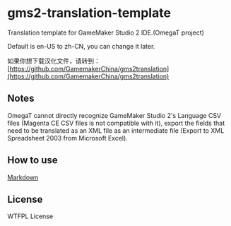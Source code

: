 # gms2-translation-template
Translation template for GameMaker Studio 2 IDE.(OmegaT project)

Default is en-US to zh-CN, you can change it later.

如果你想下载汉化文件，请转到：[https://github.com/GamemakerChina/gms2translation](https://github.com/GamemakerChina/gms2translation)

## Notes

OmegaT cannot directly recognize GameMaker Studio 2's Language CSV files (Magenta CE CSV files is not compatible with it), export the fields that need to be translated as an XML file as an intermediate file (Export to XML Spreadsheet 2003 from Microsoft Excel).

## How to use

[Markdown](HOWTOUSE.md)

## License

WTFPL License